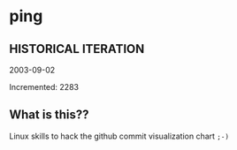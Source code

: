# ping

## HISTORICAL ITERATION
2003-09-02

Incremented: 2283

## What is this?? 
Linux skills to hack the github commit visualization chart `;-)`
